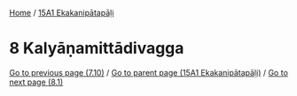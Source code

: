 
[Home](/) / [15A1 Ekakanipātapāḷi](../15A1.md)

# 8 Kalyāṇamittādivagga


[Go to previous page (7.10)](7/7.10.md) / [Go to parent page (15A1 Ekakanipātapāḷi)](0.md) / [Go to next page (8.1)](8/8.1.md)


